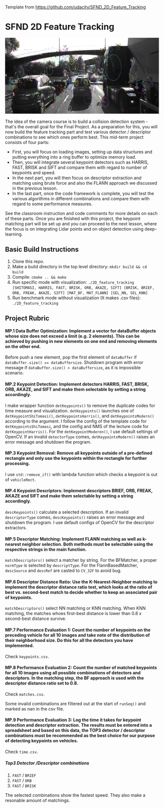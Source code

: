 Template from https://github.com/udacity/SFND_2D_Feature_Tracking

# SFND 2D Feature Tracking

<img src="images/keypoints.png" width="820" height="248" />

The idea of the camera course is to build a collision detection system - that's the overall goal for the Final Project. As a preparation for this, you will now build the feature tracking part and test various detector / descriptor combinations to see which ones perform best. This mid-term project consists of four parts:

* First, you will focus on loading images, setting up data structures and putting everything into a ring buffer to optimize memory load. 
* Then, you will integrate several keypoint detectors such as HARRIS, FAST, BRISK and SIFT and compare them with regard to number of keypoints and speed. 
* In the next part, you will then focus on descriptor extraction and matching using brute force and also the FLANN approach we discussed in the previous lesson. 
* In the last part, once the code framework is complete, you will test the various algorithms in different combinations and compare them with regard to some performance measures. 

See the classroom instruction and code comments for more details on each of these parts. Once you are finished with this project, the keypoint matching part will be set up and you can proceed to the next lesson, where the focus is on integrating Lidar points and on object detection using deep-learning. 



## Basic Build Instructions

1. Clone this repo.
2. Make a build directory in the top level directory: `mkdir build && cd build`
3. Compile: `cmake .. && make`
4. Run specific mode with visualization: `./2D_feature_tracking [SHITOMASI, HARRIS, FAST, BRISK, ORB, AKAZE, SIFT] [BRISK, BRIEF, ORB, FREAK, AKAZE, SIFT] [MAT_BF, MAT_FLANN] [SEL_NN, SEL_KNN] `
5. Run benchmark mode without visualization (It makes .csv files): `./2D_feature_tracking `



## Project Rubric

#### MP.1 Data Buffer Optimization:  Implement a vector for dataBuffer objects whose size does not exceed a limit (e.g. 2 elements). This can be achieved by pushing in new elements on one end and removing elements on the other end.

Before push a new element, pop the first element of `dataBuffer` if `dataBuffer.size() == dataBuffersize`. Shutdown program with error message if `dataBuffer.size() > dataBuffersize`, as it is impossible scenario.

#### MP.2 Keypoint Detection: Implement detectors HARRIS, FAST, BRISK, ORB, AKAZE, and SIFT and make them selectable by setting a string accordingly.

I make wrapper function `detKeypoints()` to remove the duplicate codes for time measure and visualization. `detKeypoints()` launches one of `detKeypointShiTomasi()`, `detKeypointsHarris()`, and `detKeypointsModern()` according to the argument. I follow the config of the template code for `detKeypointsShiTomasi`, and the config and NMS of the lecture code for `detKeypointHarris()`. For the `detKeypointModeren()`, I use default settings of OpenCV. If an invalid `detectorType` comes, `detKeypointsModern()` raises an error message and shutdown the program.

#### MP.3 Keypoint Removal: Remove all keypoints outside of a pre-defined rectangle and only use the keypoints within the rectangle for further processing.

I use `std::remove_if()` with lambda function which checks a keypoint is out of `vehicleRect`.

#### MP.4 Keypoint Descriptors: Implement descriptors BRIEF, ORB, FREAK, AKAZE and SIFT and make them selectable by setting a string accordingly.

`descKeypoints()` calculate a selected description. If an invalid `descriptorType` comes, `descKeypoints()` raises an error message and shutdown the program. I use default configs of OpenCV for the descriptor extractors.

#### MP.5 Descriptor Matching: Implement FLANN matching as well as k-nearest neighbor selection. Both methods must be selectable using the respective strings in the main function.

`matchDescriptors()` select a matcher by string. For the BFMatcher, a proper `normType` is selected by `descriptType`. For the FlannBasedMatcher, `descSource` and `descRef` are casted to `CV_32F` to avoid bug.

#### MP.6 Descriptor Distance Ratio: Use the K-Nearest-Neighbor matching to implement the descriptor distance ratio test, which looks at the ratio of best vs. second-best match to decide whether to keep an associated pair of keypoints.

`matchDescriptors()` select NN matching or KNN matching. When KNN matching, the matches whoes first-best distance is lower than 0.8 x second-best distance survive.

#### MP.7 Performance Evaluation 1: Count the number of keypoints on the preceding vehicle for all 10 images and take note of the distribution of their neighborhood size. Do this for all the detectors you have implemented.

Check `keypoints.csv`.

#### MP.8 Performance Evaluation 2: Count the number of matched keypoints for all 10 images using all possible combinations of detectors and descriptors. In the matching step, the BF approach is used with the descriptor distance ratio set to 0.8.

Check `matches.csv`.

Some invalid combinations are filtered out at the start of `runSeq()` and marked as nan in the csv file.

#### MP.9 Performance Evaluation 3: Log the time it takes for keypoint detection and descriptor extraction. The results must be entered into a spreadsheet and based on this data, the TOP3 detector / descriptor combinations must be recommended as the best choice for our purpose of detecting keypoints on vehicles.

Check `time.csv`.



##### Top3 Detector /Descriptor combinations

1. `FAST` / `BRIEF`
2. `FAST` / `ORB`
3. `FAST` / `BRISK`

The selected combinations show the fastest speed. They also make a resonable amount of matchings.
